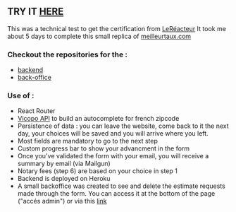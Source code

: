 ## TRY IT [HERE](https://meilleurtaux-clone.netlify.com/demande-simulation/credit-immobilier/step1)

This was a technical test to get the certification from [LeRéacteur](https://www.lereacteur.io/)
It took me about 5 days to complete this small replica of [meilleurtaux.com](https://www.meilleurtaux.com/demande-simulation/credit-immobilier/)

### Checkout the repositories for the : 
- [backend](https://github.com/LKF92/meilleur-taux-backend)
- [back-office](https://github.com/LKF92/meilleur-taux-backoffice)

### Use of :
- React Router
- [Vicopo API](https://vicopo.selfbuild.fr/) to build an autocomplete for french zipcode
- Persistence of data : you can leave the website, come back to it the next day, your choices will be saved and you will arrive where you left.
- Most fields are mandatory to go to the next step
- Custom progress bar to show your advancment in the form
- Once you've validated the form with your email, you will receive a summary by email (via Mailgun)
- Notary fees (step 6) are based on your choice in step 1
- Backend is deployed on Heroku
- A small backoffice was created to see and delete the estimate requests made through the form. You can access it at the bottom of the page ("accés admin") or via this [link](https://meilleurtaux-secretbackoffice.netlify.com/)
